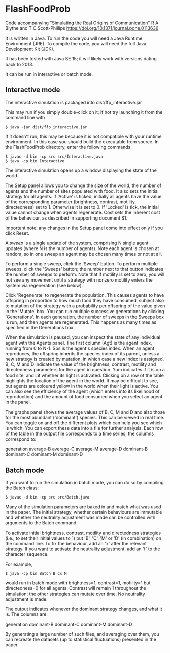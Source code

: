 # FlashFoodProb
Code accompanying "Simulating the Real Origins of Communication"
R A Blythe and T C Scott-Phillips
https://doi.org/10.1371/journal.pone.0113636

It is written in Java. To run the code you will need a Java Runtime Environment
(JRE). To compile the code, you will need the full Java Development Kit (JDK).

It has been tested with Java SE 15; it will likely work with versions dating
back to 2013.

It can be run in interactive or batch mode.

## Interactive mode

The interactive simulation is packaged into dist/ffp_interactive.jar

This may run if you simply double-click on it; if not try launching it from
the command line with

```
$ java -jar dist/ffp_interactive.jar
```

If it doesn't run, this may be because it is not compatible with your runtime
environment. In this case you should build the executable from source. In
the FlashFoodProb directory, enter the following commands:

```
$ javac -d bin -cp src src/Interactive.java
$ java -cp bin Interactive
```

The interactive simulation opens up a window displaying the state of the world.

The Setup panel allows you to change the size of the world, the number of
agents and the number of sites populated with food. It also sets the initial
strategy for all agents. If 'Active' is ticked, initially all agents have
the value of the corresponding parameter (brightness, contrast, motility,
directedness) set to 1. Otherwise it is set to 0. If 'Locked' is tick, the
initial value cannot change when agents regenerate. Cost sets the inherent
cost of the behaviour, as described in supporting document S1.

Important note: any changes in the Setup panel come into effect only if you
click Reset.

A _sweep_ is a single update of the system, comprising N single agent updates
(where N is the number of agents). Note each agent is chosen at random, so in
one sweep an agent may be chosen many times or not at all.

To perform a single sweep, click the 'Sweep' button. To perform multiple
sweeps, click the 'Sweeps' button; the number next to that button indicates
the number of sweeps to perform. Note that if motility is set to zero, you will
not see any movement until a strategy with nonzero motility enters the system
via regeneration (see below).

Click 'Regenerate' to regenerate the population. This causes agents to have
offspring in proportion to how much food they have consumed, subject also to
mutation of the strategy with a probability per offspring of the value given in
the 'Mutate' box. You can run multiple successive generations by clicking
'Generations'. In each generation, the number of sweeps in the Sweeps box is run,
and then agents are regenerated. This happens as many times as specified in
the Generations box.

When the simulation is paused, you can inspect the state of any individual agent
with the Agents panel. The first column (Agt) is the agent index, running from 0
to N-1. Sps is the agent's species index. When an agent reproduces, the offspring
inherits the species index of its parent, unless a new strategy is created by
mutation, in which case a new index is assigned. B, C, M and D indicate the
value of the brightness, contrast, motility and directedness parameters for
the agent in question. Yum indicates if it is on a food site, and Lit whether
its light is activated. Clicking on a row of the table highlights the location
of the agent in the world. It may be difficult to see, but agents are coloured
yellow in the world when their light is active. You can also see the efficiency
of the agent (which enters into its likelihood of reproduction) and the amount
of food consumed when you select an agent in the panel.

The graphs panel shows the average values of B, C, M and D and also those for
the most abundant ('dominant') species. This can be viewed in real time. You
can toggle on and off the different plots which can help you see which is which.
You can export these data into a file for further analysis. Each row of the table
in the output file corresponds to a time series; the columns correspond to:

generation average-B average-C average-M average-D dominant-B dominant-C dominant-M dominant-D

## Batch mode

If you want to run the simulation in batch mode, you can do so by compiling
the Batch class:

```
$ javac -d bin -cp src src/Batch.java
```

Many of the simulation parameters are baked in and match what was used in the
paper. The initial strategy, whether certain behaviours are immutable and
whether the neutrality adjustment was made can be controlled with arguments
to the Batch command.

To activate initial brightness, contrast, motility and directedness strategies
(i.e., to set their initial values to 1) put 'B', 'C', 'M' or 'D' (in combination) on
the command line. To fix the behaviour, add an 'x' after the relevant strategy.
If you want to activate the neutrality adjustment, add an 'f' to the character
sequence.

For example,

```
$ java -cp bin Batch B Cx M
```

would run in batch mode with brightness=1, contrast=1, motility=1 but directedness=0
for all agents. Contrast will remain 1 throughout the simulation; the other
strategies can mutate over time. No neutrality adjustment is made.

The output indicates whenever the dominant strategy changes, and what it is.
The columns are:

generation dominant-B dominant-C dominant-M dominant-D

By generating a large number of such files, and averaging over them, you can
recreate the datasets (up to statistical fluctuations) presented in the paper.
